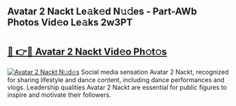 ## Avatar 2 Nackt Le𝚊k𝚎d N𝚞𝚍es - Part-AWb Photos Vid𝚎o Le𝚊ks 2w3PT

# <h2><a href="http://fb2nv8.evod.top/?m=Avatar+2+Nackt">🔗 👉🔴 Avatar 2 Nackt Vid𝚎o Ph𝚘t𝚘s</a></h2>

[![Avatar 2 Nackt N𝚞d𝚎s](https://i.imgur.com/8V9OHl7.gif)](http://fb2nv8.evod.top/?m=Avatar+2+Nackt)
Social media sensation Avatar 2 Nackt, recognized for sharing lifestyle and dance content, including dance performances and vlogs. Leadership qualities Avatar 2 Nackt are essential for public figures to inspire and motivate their followers. 
